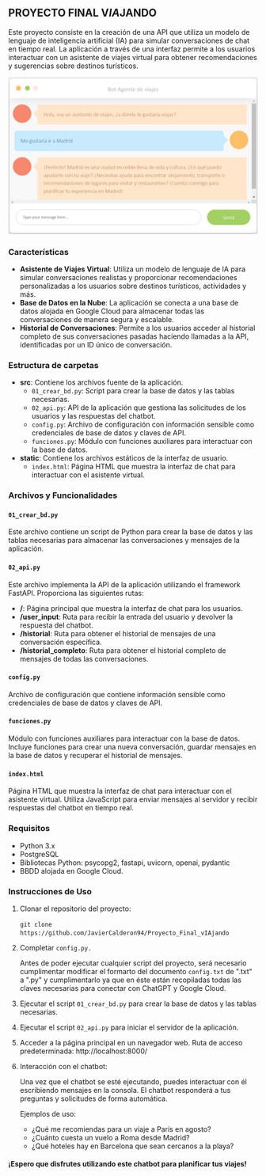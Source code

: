## PROYECTO FINAL V***IA***JANDO

Este proyecto consiste en la creación de una API que utiliza un modelo de lenguaje de inteligencia artificial (IA) para simular conversaciones de chat en tiempo real. La aplicación a través de una interfaz permite a los usuarios interactuar con un asistente de viajes virtual para obtener recomendaciones y sugerencias sobre destinos turísticos.

<img src="img/Chat.png" alt="Captura del chat" width="800"/>

### Características

- **Asistente de Viajes Virtual**: Utiliza un modelo de lenguaje de IA para simular conversaciones realistas y proporcionar recomendaciones personalizadas a los usuarios sobre destinos turísticos, actividades y más.
- **Base de Datos en la Nube**: La aplicación se conecta a una base de datos alojada en Google Cloud para almacenar todas las conversaciones de manera segura y escalable.
- **Historial de Conversaciones**: Permite a los usuarios acceder al historial completo de sus conversaciones pasadas haciendo llamadas a la API, identificadas por un ID único de conversación.


### Estructura de carpetas

- **src**: Contiene los archivos fuente de la aplicación.
  - `01_crear_bd.py`: Script para crear la base de datos y las tablas necesarias.
  - `02_api.py`: API de la aplicación que gestiona las solicitudes de los usuarios y las respuestas del chatbot.
  - `config.py`: Archivo de configuración con información sensible como credenciales de base de datos y claves de API.
  - `funciones.py`: Módulo con funciones auxiliares para interactuar con la base de datos.
- **static**: Contiene los archivos estáticos de la interfaz de usuario.
  - `index.html`: Página HTML que muestra la interfaz de chat para interactuar con el asistente virtual.

### Archivos y Funcionalidades

#### `01_crear_bd.py`

Este archivo contiene un script de Python para crear la base de datos y las tablas necesarias para almacenar las conversaciones y mensajes de la aplicación.

#### `02_api.py`

Este archivo implementa la API de la aplicación utilizando el framework FastAPI. Proporciona las siguientes rutas:

- **/**: Página principal que muestra la interfaz de chat para los usuarios.
- **/user_input**: Ruta para recibir la entrada del usuario y devolver la respuesta del chatbot.
- **/historial**: Ruta para obtener el historial de mensajes de una conversación específica. 
- **/historial_completo**: Ruta para obtener el historial completo de mensajes de todas las conversaciones.

#### `config.py`

Archivo de configuración que contiene información sensible como credenciales de base de datos y claves de API.

#### `funciones.py`

Módulo con funciones auxiliares para interactuar con la base de datos. Incluye funciones para crear una nueva conversación, guardar mensajes en la base de datos y recuperar el historial de mensajes.

#### `index.html`

Página HTML que muestra la interfaz de chat para interactuar con el asistente virtual. Utiliza JavaScript para enviar mensajes al servidor y recibir respuestas del chatbot en tiempo real.


### Requisitos

- Python 3.x
- PostgreSQL
- Bibliotecas Python: psycopg2, fastapi, uvicorn, openai, pydantic
- BBDD alojada en Google Cloud.

### Instrucciones de Uso

1. Clonar el repositorio del proyecto: 

    `git clone https://github.com/JavierCalderon94/Proyecto_Final_vIAjando`
2. Completar `config.py.`

    Antes de poder ejecutar cualquier script del proyecto, será necesario cumplimentar modificar el formarto del documento `config.txt` de ".txt" a ".py" y cumplimentarlo ya que en éste están recopiladas todas las claves necesarias para conectar con ChatGPT y Google Cloud.
3. Ejecutar el script `01_crear_bd.py` para crear la base de datos y las tablas necesarias.
4. Ejecutar el script `02_api.py` para iniciar el servidor de la aplicación.
5. Acceder a la página principal en un navegador web. Ruta de acceso predeterminada: http://localhost:8000/
6. Interacción con el chatbot:

    Una vez que el chatbot se esté ejecutando, puedes interactuar con él escribiendo mensajes en la consola. El chatbot responderá a tus preguntas y solicitudes de forma automática.

    Ejemplos de uso:

    - ¿Qué me recomiendas para un viaje a París en agosto?
    - ¿Cuánto cuesta un vuelo a Roma desde Madrid?
    - ¿Qué hoteles hay en Barcelona que sean cercanos a la playa?



#### ¡Espero que disfrutes utilizando este chatbot para planificar tus viajes!
